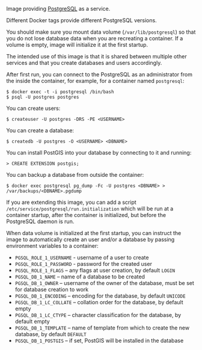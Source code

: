 Image providing [PostgreSQL](http://www.postgresql.org/) as a service.

Different Docker tags provide different PostgreSQL versions.

You should make sure you mount data volume (`/var/lib/postgresql`) so that you do not
lose database data when you are recreating a container. If a volume is empty, image
will initialize it at the first startup.

The intended use of this image is that it is shared between multiple other services
and that you create databases and users accordingly.

After first run, you can connect to the PostgreSQL as an administrator from the inside
the container, for example, for a container named `postgresql`:

```
$ docker exec -t -i postgresql /bin/bash
$ psql -U postgres postgres
```

You can create users:

```
$ createuser -U postgres -DRS -PE <USERNAME>
```

You can create a database:

```
$ createdb -U postgres -O <USERNAME> <DBNAME>
```

You can install PostGIS into your database by connecting to it and running:

```
> CREATE EXTENSION postgis;
```

You can backup a database from outside the container:
```
$ docker exec postgresql pg_dump -Fc -U postgres <DBNAME> > /var/backups/<DBNAME>.pgdump
```

If you are extending this image, you can add a script `/etc/service/postgresql/run.initialization`
which will be run at a container startup, after the container is initialized, but before the
PostgreSQL daemon is run.

When data volume is initialized at the first startup, you can instruct the image to automatically
create an user and/or a database by passing environment variables to a container:

* `PGSQL_ROLE_1_USERNAME` - username of a user to create
* `PGSQL_ROLE_1_PASSWORD` - password for the created user
* `PGSQL_ROLE_1_FLAGS` – any flags at user creation, by default `LOGIN`
* `PGSQL_DB_1_NAME` – name of a database to be created
* `PGSQL_DB_1_OWNER` – username of the owner of the database, must be set for database creation to work
* `PGSQL_DB_1_ENCODING` – encoding for the database, by default `UNICODE`
* `PGSQL_DB_1_LC_COLLATE` – collation order for the database, by default empty
* `PGSQL_DB_1_LC_CTYPE` – character classification for the database, by default empty
* `PGSQL_DB_1_TEMPLATE` – name of template from which to create the new database, by default `DEFAULT`
* `PGSQL_DB_1_POSTGIS` – if set, PostGIS will be installed in the database
